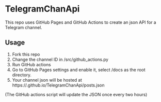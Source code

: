 # TelegramChanApi

This repo uses GitHub Pages and GitHub Actions to create an json API for a Telegram channel.

## Usage

1. Fork this repo
2. Change the channel ID in /src/github_actions.py
3. Run GitHub actions
4. Go to GitHub Pages settings and enable it, select /docs as the root directory.
5. Your channel json will be hosted at https://<username>.github.io/TelegramChanApi/posts.json

(The GitHub actions script will update the JSON once every two hours)

